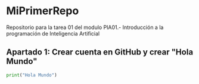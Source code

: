 # MiPrimerRepo
Repositorio para la tarea 01 del modulo PIA01.- Introducción a la programación de Inteligencia Artificial
## Apartado 1: Crear cuenta en GitHub y crear "Hola Mundo"

```python
print("Hola Mundo")

